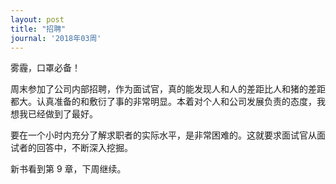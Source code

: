 ```yaml
---
layout: post
title: "招聘"
journal: '2018年03周'
---
```


雾霾，口罩必备！

周末参加了公司内部招聘，作为面试官，真的能发现人和人的差距比人和猪的差距都大。认真准备的和敷衍了事的非常明显。本着对个人和公司发展负责的态度，我想我已经做到了最好。

要在一个小时内充分了解求职者的实际水平，是非常困难的。这就要求面试官从面试者的回答中，不断深入挖掘。

新书看到第 9 章，下周继续。
